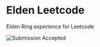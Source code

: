 # Elden Leetcode

Elden Ring experience for Leetcode

![Submission Accepted](https://github.com/user-attachments/assets/baec03b9-eadd-4388-a2c4-c1ce9b52c405)
